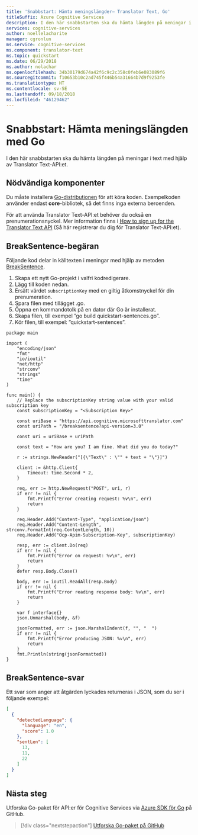 ```yaml
---
title: 'Snabbstart: Hämta meningslängder– Translator Text, Go'
titleSuffix: Azure Cognitive Services
description: I den här snabbstarten ska du hämta längden på meningar i text med hjälp av Translator Text-API:et med Go.
services: cognitive-services
author: noellelacharite
manager: cgronlun
ms.service: cognitive-services
ms.component: translator-text
ms.topic: quickstart
ms.date: 06/29/2018
ms.author: nolachar
ms.openlocfilehash: 34b30179d674a42f6c9c2c358c0feb6e083089f6
ms.sourcegitcommit: f10653b10c2ad745f446b54a31664b7d9f9253fe
ms.translationtype: HT
ms.contentlocale: sv-SE
ms.lasthandoff: 09/18/2018
ms.locfileid: "46129462"
---
```

# <a name="quickstart-get-sentence-lengths-with-go"></a>Snabbstart: Hämta meningslängden med Go

I den här snabbstarten ska du hämta längden på meningar i text med hjälp av Translator Text-API:et.

## <a name="prerequisites"></a>Nödvändiga komponenter

Du måste installera [Go-distributionen](https://golang.org/doc/install) för att köra koden. Exempelkoden använder endast **core**-bibliotek, så det finns inga externa beroenden.

För att använda Translator Text-API:et behöver du också en prenumerationsnyckel. Mer information finns i [How to sign up for the Translator Text API](translator-text-how-to-signup.md) (Så här registrerar du dig för Translator Text-API:et).

## <a name="breaksentence-request"></a>BreakSentence-begäran

Följande kod delar in källtexten i meningar med hjälp av metoden [BreakSentence](./reference/v3-0-break-sentence.md).

1. Skapa ett nytt Go-projekt i valfri kodredigerare.
2. Lägg till koden nedan.
3. Ersätt värdet `subscriptionKey` med en giltig åtkomstnyckel för din prenumeration.
4. Spara filen med tillägget .go.
5. Öppna en kommandotolk på en dator där Go är installerat.
6. Skapa filen, till exempel ”go build quickstart-sentences.go”.
7. Kör filen, till exempel: ”quickstart-sentences”.

```golang
package main

import (
    "encoding/json"
    "fmt"
    "io/ioutil"
    "net/http"
    "strconv"
    "strings"
    "time"
)

func main() {
    // Replace the subscriptionKey string value with your valid subscription key
    const subscriptionKey = "<Subscription Key>"

    const uriBase = "https://api.cognitive.microsofttranslator.com"
    const uriPath = "/breaksentence?api-version=3.0"

    const uri = uriBase + uriPath

    const text = "How are you? I am fine. What did you do today?"

    r := strings.NewReader("[{\"Text\" : \"" + text + "\"}]")

    client := &http.Client{
        Timeout: time.Second * 2,
    }

    req, err := http.NewRequest("POST", uri, r)
    if err != nil {
        fmt.Printf("Error creating request: %v\n", err)
        return
    }

    req.Header.Add("Content-Type", "application/json")
    req.Header.Add("Content-Length", strconv.FormatInt(req.ContentLength, 10))
    req.Header.Add("Ocp-Apim-Subscription-Key", subscriptionKey)

    resp, err := client.Do(req)
    if err != nil {
        fmt.Printf("Error on request: %v\n", err)
        return
    }
    defer resp.Body.Close()

    body, err := ioutil.ReadAll(resp.Body)
    if err != nil {
        fmt.Printf("Error reading response body: %v\n", err)
        return
    }

    var f interface{}
    json.Unmarshal(body, &f)

    jsonFormatted, err := json.MarshalIndent(f, "", "  ")
    if err != nil {
        fmt.Printf("Error producing JSON: %v\n", err)
        return
    }
    fmt.Println(string(jsonFormatted))
}
```

## <a name="breaksentence-response"></a>BreakSentence-svar

Ett svar som anger att åtgärden lyckades returneras i JSON, som du ser i följande exempel:

```json
[
  {
    "detectedLanguage": {
      "language": "en",
      "score": 1.0
    },
    "sentLen": [
      13,
      11,
      22
    ]
  }
]
```

## <a name="next-steps"></a>Nästa steg

Utforska Go-paket för API:er för Cognitive Services via [Azure SDK för Go](https://github.com/Azure/azure-sdk-for-go) på GitHub.

> [!div class="nextstepaction"]
> [Utforska Go-paket på GitHub](https://github.com/Azure/azure-sdk-for-go/tree/master/services/cognitiveservices)
